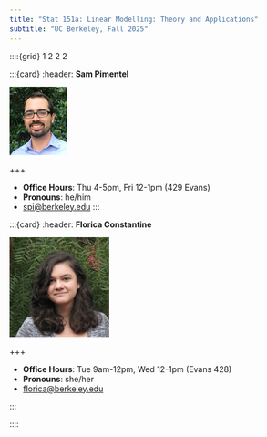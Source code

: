 ```yaml
---
title: "Stat 151a: Linear Modelling: Theory and Applications"
subtitle: "UC Berkeley, Fall 2025"
---
```


::::{grid} 1 2 2 2

:::{card}
:header: **Sam Pimentel**

![Instructor Name](images/sam_headshot.jpg)

+++

* **Office Hours**: Thu 4-5pm, Fri 12-1pm (429 Evans)
* **Pronouns**: he/him
* [spi@berkeley.edu](mailto:spi@berkeley.edu)
:::

:::{card}
:header: **Florica Constantine**

![GSI Name](images/florica_headshot.jpg)

+++

* **Office Hours**: Tue 9am-12pm, Wed 12-1pm (Evans 428)
* **Pronouns**: she/her
* [florica@berkeley.edu](mailto:florica@berkeley.edu)

:::

::::
